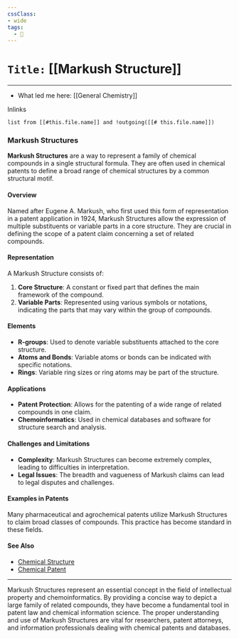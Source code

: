 ```yaml
---
cssClass:
- wide
tags:
  - 🧪
---
```


# `Title:` [[Markush Structure]]
--- 

- What led me here: [[General Chemistry]]

Inlinks

```dataview 
list from [[#this.file.name]] and !outgoing([[# this.file.name]]) 
```

### Markush Structures

**Markush Structures** are a way to represent a family of chemical compounds in a single structural formula. They are often used in chemical patents to define a broad range of chemical structures by a common structural motif.

#### Overview

Named after Eugene A. Markush, who first used this form of representation in a patent application in 1924, Markush Structures allow the expression of multiple substituents or variable parts in a core structure. They are crucial in defining the scope of a patent claim concerning a set of related compounds.

#### Representation

A Markush Structure consists of:

1. **Core Structure**: A constant or fixed part that defines the main framework of the compound.
2. **Variable Parts**: Represented using various symbols or notations, indicating the parts that may vary within the group of compounds.

#### Elements

- **R-groups**: Used to denote variable substituents attached to the core structure.
- **Atoms and Bonds**: Variable atoms or bonds can be indicated with specific notations.
- **Rings**: Variable ring sizes or ring atoms may be part of the structure.

#### Applications

- **Patent Protection**: Allows for the patenting of a wide range of related compounds in one claim.
- **Chemoinformatics**: Used in chemical databases and software for structure search and analysis.

#### Challenges and Limitations

- **Complexity**: Markush Structures can become extremely complex, leading to difficulties in interpretation.
- **Legal Issues**: The breadth and vagueness of Markush claims can lead to legal disputes and challenges.

#### Examples in Patents

Many pharmaceutical and agrochemical patents utilize Markush Structures to claim broad classes of compounds. This practice has become standard in these fields.

#### See Also

- [Chemical Structure](https://en.wikipedia.org/wiki/Chemical_structure)
- [Chemical Patent](https://en.wikipedia.org/wiki/Chemical_patent)

---

Markush Structures represent an essential concept in the field of intellectual property and chemoinformatics. By providing a concise way to depict a large family of related compounds, they have become a fundamental tool in patent law and chemical information science. The proper understanding and use of Markush Structures are vital for researchers, patent attorneys, and information professionals dealing with chemical patents and databases.